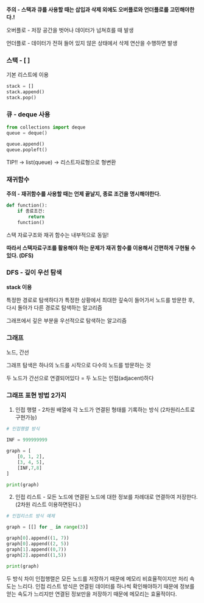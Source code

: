 **주의 - 스택과 큐를 사용할 때는 삽입과 삭제 외에도 오버플로와 언더플로를 고민해야한다.!**

오버플로 - 저장 공간을 벗어나 데이터가 넘쳐흐를 때 발생

언더플로 - 데이터가 전혀 들어 있지 않은 상태에서 삭제 연산을 수행하면 발생

### 스택 - [ ]

기본 리스트에 이용 

```python
stack = []
stack.append()
stack.pop()
```

### 큐 - deque 사용

```python
from collections import deque
queue = deque()

queue.append()
queue.popleft()
```

TIP!! → list(queue) → 리스트자료형으로 형변환 

### 재귀함수

**주의 - 재귀함수를 사용할 때는 언제 끝날지, 종료 조건을 명시해야한다.** 

```python
def function():
    if 종료조건:
        return
    function()
```

스택 자료구조와 재귀 함수는 내부적으로 동일!

**따라서 스택자료구조를 활용해야 하는 문제가 재귀 함수를 이용해서 간편하게 구현될 수 있다. (DFS)**

### DFS - 깊이 우선 탐색

**stack 이용**

특정한 경로로 탐색하다가 특정한 상황에서 최대한 깊숙이 들어가서 노드를 방문한 후, 다시 돌아가 다른 경로로 탐색하는 알고리즘 

그래프에서 깊은 부분을 우선적으로 탐색하는 알고리즘 

### **그래프**

노드, 간선

그래프 탐색은 하나의 노드를 시작으로 다수의 노드를 방문하는 것 

두 노드가 간선으로 연결되어있다 = 두 노드는 인접(adjacent)하다 

### 그래프 표현 방법 2가지

1. 인접 행렬 - 2차원 배열에 각 노드가 연결된 형태를 기록하는 방식 (2차원리스트로 구현가능)

```python
# 인접행렬 방식

INF = 999999999

graph = [
    [0, 1, 2],
    [3, 4, 5],
    [INF,7,8]
]

print(graph)
```

2. 인접 리스트 - 모든 노드에 연결된 노드에 대한 정보를 차례대로 연결하여 저장한다. (2차원 리스트 이용하면된다.)

```python
# 인접리스트 방식 예제

graph = [[] for _ in range(3)]

graph[0].append((1, 7))
graph[0].append((2, 5))
graph[1].append((0,7))
graph[2].append((1,5))

print(graph)
```

두 방식 차이 인접행렬은 모든 노드를 저장하기 때문에 메모리 비효율적이지만 처리 속도는 느리다.  인접 리스트 방식은 연결된 데이터를 하나씩 확인해야하기 때문에 정보를 얻는 속도가 느리지만 연결된 정보만을 저장하기 때문에 메모리는 효율적이다.